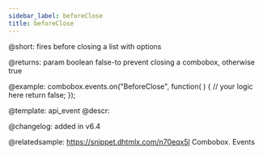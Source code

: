 ```yaml
---
sidebar_label: beforeClose
title: beforeClose
---          
```


@short: fires before closing a list with options

@returns:
param 	boolean		false-to prevent closing a combobox, otherwise true



@example:
combobox.events.on("BeforeClose", function( ) {
    // your logic here
    return false;
});


@template: api_event
@descr:

@changelog: added in v6.4

@relatedsample: https://snippet.dhtmlx.com/n70eqx5l	Combobox. Events